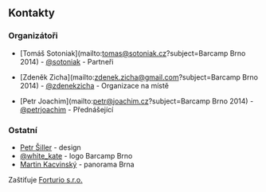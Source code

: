 Kontakty
--------
### Organizátoři
 - [Tomáš Sotoniak](mailto:tomas@sotoniak.cz?subject=Barcamp Brno 2014) - [@sotoniak](http://twitter.com/sotoniak) - Partneři
  - [Zdeněk Zicha](mailto:zdenek.zicha@gmail.com?subject=Barcamp Brno 2014) - [@zdenekzicha](http://twitter.com/zdenekzicha) - Organizace na místě

 - [Petr Joachim](mailto:petr@joachim.cz?subject=Barcamp Brno 2014) - [@petrjoachim](http://twitter.com/petrjoachim) - Přednášející

### Ostatní
 - [Petr Šiller](http://petrsiller.cz/) - design
 - [@white_kate](http://www.twitter.com/white_kate) - logo Barcamp Brno
 - [Martin Kacvinský](http://kaco.sk) - panorama Brna


Zaštiťuje [Forturio s.r.o.](http://www.forturio.cz/)
